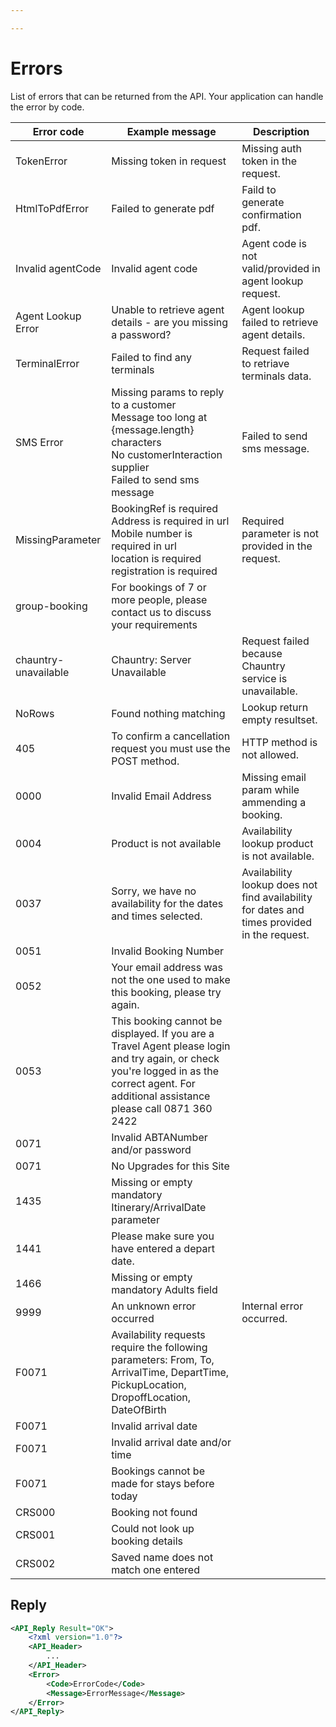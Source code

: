 ```yaml
---

---
```


# Errors

List of errors that can be returned from the API. Your application can handle the error by code.

| Error code           | Example message                                                                                                                                                                               | Description                                                                                 |
| -------------------- | --------------------------------------------------------------------------------------------------------------------------------------------------------------------------------------------- | ------------------------------------------------------------------------------------------- |
| TokenError           | Missing token in request                                                                                                                                                                      | Missing auth token in the request.                                                          |
| HtmlToPdfError       | Failed to generate pdf                                                                                                                                                                        | Faild to generate confirmation pdf.                                                         |
| Invalid agentCode    | Invalid agent code                                                                                                                                                                            | Agent code is not valid/provided in agent lookup request.                                   |
| Agent Lookup Error   | Unable to retrieve agent details - are you missing a password?                                                                                                                                | Agent lookup failed to retrieve agent details.                                              |
| TerminalError        | Failed to find any terminals                                                                                                                                                                  | Request failed to retriave terminals data.                                                  |
| SMS Error            | Missing params to reply to a customer<br>Message too long at {message.length} characters<br>No customerInteraction supplier<br>Failed to send sms message                                     | Failed to send sms message.                                                                 |
| MissingParameter     | BookingRef is required<br>Address is required in url<br>Mobile number is required in url<br>location is required<br>registration is required                                                  | Required parameter is not provided in the request.                                          |
| group-booking        | For bookings of 7 or more people, please contact us to discuss your requirements                                                                                                              |                                                                                             |
| chauntry-unavailable | Chauntry: Server Unavailable                                                                                                                                                                  | Request failed because Chauntry service is unavailable.                                     |
| NoRows               | Found nothing matching                                                                                                                                                                        | Lookup return empty resultset.                                                              |
| 405                  | To confirm a cancellation request you must use the POST method.                                                                                                                               | HTTP method is not allowed.                                                                 |
| 0000                 | Invalid Email Address                                                                                                                                                                         | Missing email param while ammending a booking.                                              |
| 0004                 | Product is not available                                                                                                                                                                      | Availability lookup product is not available.                                               |
| 0037                 | Sorry, we have no availability for the dates and times selected.                                                                                                                              | Availability lookup does not find availability for dates and times provided in the request. |
| 0051                 | Invalid Booking Number                                                                                                                                                                        |                                                                                             |
| 0052                 | Your email address was not the one used to make this booking, please try again.                                                                                                               |                                                                                             |
| 0053                 | This booking cannot be displayed.  If you are a Travel Agent please login and try again, or check you're logged in as the correct agent.  For additional assistance please call 0871 360 2422 |                                                                                             |
| 0071                 | Invalid ABTANumber and/or password                                                                                                                                                            |                                                                                             |
| 0071                 | No Upgrades for this Site                                                                                                                                                                     |                                                                                             |
| 1435                 | Missing or empty mandatory Itinerary/ArrivalDate parameter                                                                                                                                    |                                                                                             |
| 1441                 | Please make sure you have entered a depart date.                                                                                                                                              |                                                                                             |
| 1466                 | Missing or empty mandatory Adults field                                                                                                                                                       |                                                                                             |
| 9999                 | An unknown error occurred                                                                                                                                                                     | Internal error occurred.                                                                    |
| F0071                | Availability requests require the following parameters: From, To, ArrivalTime, DepartTime, PickupLocation, DropoffLocation, DateOfBirth                                                       |                                                                                             |
| F0071                | Invalid arrival date                                                                                                                                                                          |                                                                                             |
| F0071                | Invalid arrival date and/or time                                                                                                                                                              |                                                                                             |
| F0071                | Bookings cannot be made for stays before today                                                                                                                                                |                                                                                             |
| CRS000               | Booking not found                                                                                                                                                                             |                                                                                             |
| CRS001               | Could not look up booking details                                                                                                                                                             |                                                                                             |
| CRS002               | Saved name does not match one entered                                                                                                                                                         |                                                                                             |

## Reply

```xml
<API_Reply Result="OK">
    <?xml version="1.0"?>
    <API_Header>
        ...
    </API_Header>
    <Error>
        <Code>ErrorCode</Code>
        <Message>ErrorMessage</Message>
    </Error>
</API_Reply>
```

